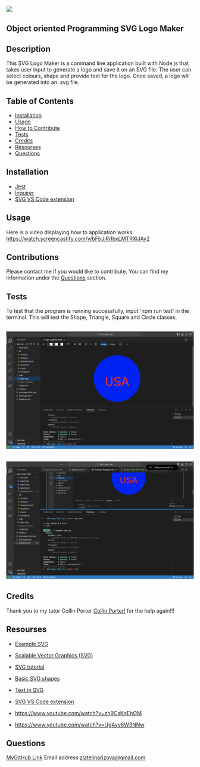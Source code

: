 ![](https://img.shields.io/badge/license-MIT-blue)

## Object oriented Programming SVG Logo Maker


## Description
This SVG Logo Maker is a command line application built with Node.js that takes user input to generate a logo and save it on an SVG file. The user can select colours, shape and provide text for the logo. Once saved, a logo will be generated into an .svg file.

## Table of Contents 

- [Installation](#installation)
- [Usage](#usage)
- [How to Contribute](#contributions)
- [Tests](#tests)
- [Credits](#credits)
- [Resourses](#resourses)
- [Questions](#questions)

## Installation
- [Jest](https://www.npmjs.com/package/jest)
- [Inquirer](https://www.npmjs.com/package/inquirer/v/8.2.4)
- [SVG VS Code extension](https://marketplace.visualstudio.com/items?itemName=jock.svg)

## Usage 
Here is a video displaying how to application works:
https://watch.screencastify.com/v/bFbJjRi1bxLMTRXlJAy2

## Contributions

Please contact me if you would like to contribute. You can find my information under the [Questions](#questions) section. 

## Tests 

To test that the program is running successfully, input 'npm run test' in the terminal. This  will test the Shape, Triangle, Square and Circle classes. 

## ![Logo](./Examples/Screen%20Shot%202023-04-06%20at%206.18.53%20PM.png)

## ![Logo](./Examples/Screen%20Shot%202023-04-06%20at%206.31.26%20PM.png)

## Credits 

Thank you to my tutor Collin Porter [Collin Porter!](https://github.com/portercol) for the help again!!!

## Resourses
* [Example SVG](https://static.fullstack-bootcamp.com/fullstack-ground/module-10/circle.svg)

* [Scalable Vector Graphics (SVG)](https://en.wikipedia.org/wiki/Scalable_Vector_Graphics)

* [SVG tutorial](https://developer.mozilla.org/en-US/docs/Web/SVG/Tutorial)

* [Basic SVG shapes](https://developer.mozilla.org/en-US/docs/Web/SVG/Tutorial/Basic_Shapes)

* [Text in SVG](https://developer.mozilla.org/en-US/docs/Web/SVG/Tutorial/Texts)

* [SVG VS Code extension](https://marketplace.visualstudio.com/items?itemName=jock.svg)

* https://www.youtube.com/watch?v=zh9CsKqEhOM

* https://www.youtube.com/watch?v=UgAyv6W3NNw

## Questions 

[MyGitHub Link](https://github.com/Goldie369) 
Email address zlatelinarizova@gmail.com
